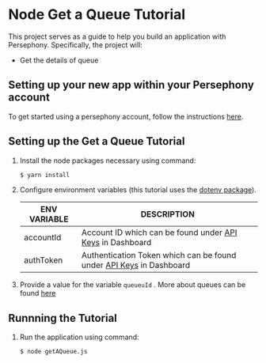# Node Get a Queue Tutorial

This project serves as a guide to help you build an application with Persephony. Specifically, the project will:

- Get the details of queue  

## Setting up your new app within your Persephony account

To get started using a persephony account, follow the instructions [here](https://persephony-docs.readme.io/docs/getting-started-with-persephony).

## Setting up the Get a Queue Tutorial

1. Install the node packages necessary using command:

   ```bash
   $ yarn install
   ```

2. Configure environment variables (this tutorial uses the [dotenv package](https://www.npmjs.com/package/dotenv)).

   | ENV VARIABLE            | DESCRIPTION                                                                                                                                                                             |
   | ----------------------- | --------------------------------------------------------------------------------------------------------------------------------------------------------------------------------------- |
   | accountId              | Account ID which can be found under [API Keys](https://www.persephony.com/dashboard/portal/account/authentication) in Dashboard                                                         |
   | authToken              | Authentication Token which can be found under [API Keys](https://www.persephony.com/dashboard/portal/account/authentication) in Dashboard                                               |

3. Provide a value for the variable `queueuId` . More about queues can be found [here](https://docs.persephony.com/reference/queues-1)

## Runnning the Tutorial

1. Run the application using command:

   ```bash
   $ node getAQueue.js
   ```

